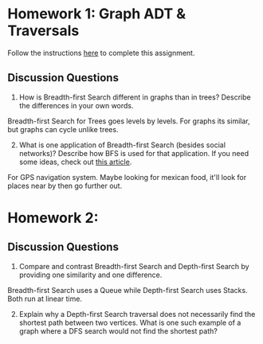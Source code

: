 # Homework 1: Graph ADT & Traversals

Follow the instructions [here](https://make-school-courses.github.io/CS-2.2-Graphs-Recursion/#/Assignments/01-Graph-ADT) to complete this assignment.

## Discussion Questions

1. How is Breadth-first Search different in graphs than in trees? Describe the differences in your own words.

Breadth-first Search for Trees goes levels by levels. For graphs its similar, but graphs can cycle unlike trees.

2. What is one application of Breadth-first Search (besides social networks)? Describe how BFS is used for that application. If you need some ideas, check out [this article](https://www.geeksforgeeks.org/applications-of-breadth-first-traversal/?ref=rp).

For GPS navigation system. Maybe looking for mexican food, it'll look for places near by then go further out.

# Homework 2: 

## Discussion Questions

1. Compare and contrast Breadth-first Search and Depth-first Search by providing one similarity and one difference.

Breadth-first Search uses a Queue while Depth-first Search uses Stacks. Both run at linear time.

2. Explain why a Depth-first Search traversal does not necessarily find the shortest path between two vertices. What is one such example of a graph where a DFS search would not find the shortest path?

